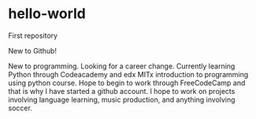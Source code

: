 # hello-world
First repository

New to Github!

New to programming. Looking for a career change. Currently learning Python through Codeacademy and edx MITx introduction to programming using python course.
Hope to begin to work through FreeCodeCamp and that is why I have started a github account. 
I hope to work on projects involving language learning, music production, and anything involving soccer.
